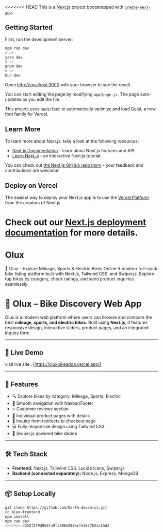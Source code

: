 <<<<<<< HEAD
This is a [Next.js](https://nextjs.org) project bootstrapped with [`create-next-app`](https://github.com/vercel/next.js/tree/canary/packages/create-next-app).

## Getting Started

First, run the development server:

```bash
npm run dev
# or
yarn dev
# or
pnpm dev
# or
bun dev
```

Open [http://localhost:3000](http://localhost:3000) with your browser to see the result.

You can start editing the page by modifying `app/page.js`. The page auto-updates as you edit the file.

This project uses [`next/font`](https://nextjs.org/docs/app/building-your-application/optimizing/fonts) to automatically optimize and load [Geist](https://vercel.com/font), a new font family for Vercel.

## Learn More

To learn more about Next.js, take a look at the following resources:

- [Next.js Documentation](https://nextjs.org/docs) - learn about Next.js features and API.
- [Learn Next.js](https://nextjs.org/learn) - an interactive Next.js tutorial.

You can check out [the Next.js GitHub repository](https://github.com/vercel/next.js) - your feedback and contributions are welcome!

## Deploy on Vercel

The easiest way to deploy your Next.js app is to use the [Vercel Platform](https://vercel.com/new?utm_medium=default-template&filter=next.js&utm_source=create-next-app&utm_campaign=create-next-app-readme) from the creators of Next.js.

Check out our [Next.js deployment documentation](https://nextjs.org/docs/app/building-your-application/deploying) for more details.
=======
# Olux
🛵 Olux – Explore Mileage, Sports &amp; Electric Bikes Online A modern full-stack bike listing platform built with Next.js, Tailwind CSS, and Swiper.js. Explore top bikes by category, check ratings, and send product inquiries seamlessly.

# 🛵 Olux – Bike Discovery Web App

Olux is a modern web platform where users can browse and compare the best **mileage, sports, and electric bikes**. Built using **Next.js**, it features responsive design, interactive sliders, product pages, and an integrated inquiry form.

---

## 🔗 Live Demo
visit live site : [https://oluxbikeadda.vercel.app/]

---

## 🚀 Features

- 🔍 Explore bikes by category: Mileage, Sports, Electric
- 🧭 Smooth navigation with Navbar/Footer
- ⭐ Customer reviews section
- 📄 Individual product pages with details
- 📝 Inquiry form redirects to checkout page
- 💻 Fully responsive design using Tailwind CSS
- 🔄 Swiper.js powered bike sliders

---

## 🛠️ Tech Stack

- **Frontend:** Next.js, Tailwind CSS, Lucide Icons, Swiper.js
- **Backend (connected separately):** Node.js, Express, MongoDB

---

## 📦 Setup Locally

```bash
git clone https://github.com/Sarth-dev/olux.git
cd olux-frontend
npm install
npm run dev
>>>>>>> d352f279d966fa9fa206e208acfe1677b5ac15d3

